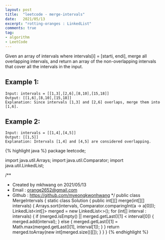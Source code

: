 ```yaml
---
layout: post 
title:  "leetcode - merge-intervals"
date:   2021/05/13 
excerpt: "rotting-oranges : LinkedList"
comments: true 
tag:
- algorithm
- LeetCode
---
```


Given an array of intervals where intervals[i] = [starti, endi], merge all overlapping intervals, and return an array of the non-overlapping intervals that cover all the intervals in the input.



## Example 1:
~~~
Input: intervals = [[1,3],[2,6],[8,10],[15,18]]
Output: [[1,6],[8,10],[15,18]]
Explanation: Since intervals [1,3] and [2,6] overlaps, merge them into [1,6].
~~~

## Example 2:
~~~
Input: intervals = [[1,4],[4,5]]
Output: [[1,5]]
Explanation: Intervals [1,4] and [4,5] are considered overlapping.
~~~

{% highlight java %}
package leetcode;

import java.util.Arrays;
import java.util.Comparator;
import java.util.LinkedList;

/**
 * Created by mkhwang on 2021/05/13
 * Email : orange2652@gmail.com
 * Github : https://github.com/myeongkwonhwang
 */
public class MergeIntervals {
    static class Solution { 
        public int[][] merge(int[][] intervals) {
            Arrays.sort(intervals, Comparator.comparingInt(a -> a[0]));
            LinkedList<int[]> merged = new LinkedList<>();
            for (int[] interval : intervals) {
                if (merged.isEmpty() || merged.getLast()[1] < interval[0]) {
                    merged.add(interval);
                } else {
                    merged.getLast()[1] = Math.max(merged.getLast()[1], interval[1]);
                }
            }
            return merged.toArray(new int[merged.size()][]);
        }
    }
}
{% endhighlight %} 
